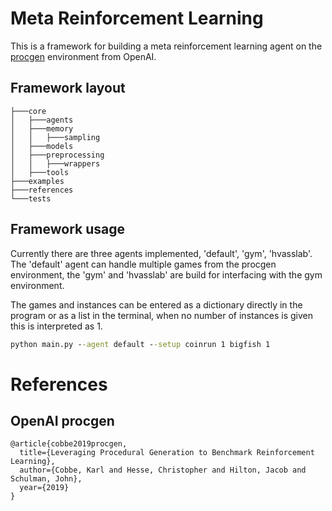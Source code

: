 # Meta Reinforcement Learning

This is a framework for building  a meta reinforcement learning agent on the 
[procgen](https://github.com/openai/procgen) environment from OpenAI.


## Framework layout

```
├───core
│   ├───agents
│   ├───memory
│   │   ├───sampling
│   ├───models
│   ├───preprocessing
│   │   ├───wrappers
│   ├───tools
├───examples
├───references
└───tests
```

## Framework usage

Currently there are three agents implemented, 'default', 'gym', 'hvasslab'. 
The 'default' agent can handle multiple games from the procgen environment, the 
'gym' and 'hvasslab' are build for interfacing with the gym environment. 

The games and instances can be entered as a dictionary directly in the program 
or as a list in the terminal, when no number of instances is given this is 
interpreted as 1.

```cmd
python main.py --agent default --setup coinrun 1 bigfish 1
```
# References

## OpenAI procgen
```
@article{cobbe2019procgen,
  title={Leveraging Procedural Generation to Benchmark Reinforcement Learning},
  author={Cobbe, Karl and Hesse, Christopher and Hilton, Jacob and Schulman, John},
  year={2019}
}
```
